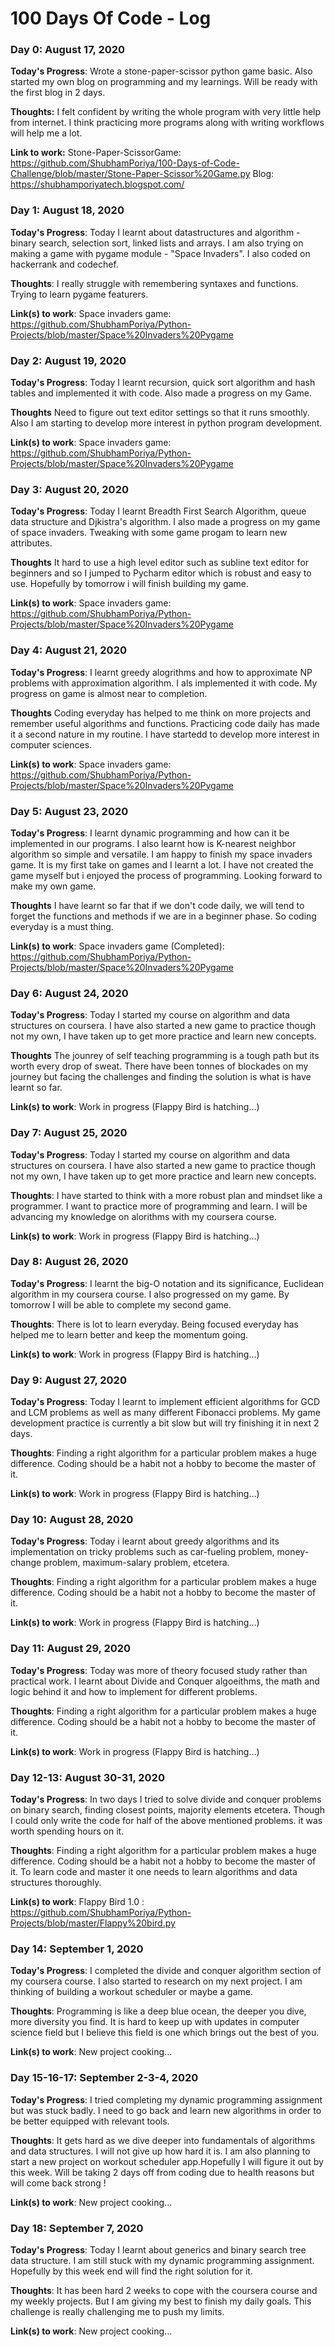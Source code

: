 # 100 Days Of Code - Log

### Day 0: August 17, 2020 

**Today's Progress**: Wrote a stone-paper-scissor python game basic. Also started my own blog on programming and my learnings. Will be ready with the first blog in 2 days.

**Thoughts:** I felt confident by writing the whole program with very little help from internet. I think practicing more programs along with writing workflows will help me a lot.

**Link to work:** Stone-Paper-ScissorGame: https://github.com/ShubhamPoriya/100-Days-of-Code-Challenge/blob/master/Stone-Paper-Scissor%20Game.py
                  Blog: https://shubhamporiyatech.blogspot.com/

### Day 1: August 18, 2020 

**Today's Progress**: Today I learnt about datastructures and algorithm - binary search, selection sort, linked lists and arrays. I am also trying on making a game with pygame module - "Space Invaders". I also coded on hackerrank and codechef.

**Thoughts**: I really struggle with remembering syntaxes and functions. Trying to learn pygame featurers. 

**Link(s) to work**: Space invaders game: https://github.com/ShubhamPoriya/Python-Projects/blob/master/Space%20Invaders%20Pygame



### Day 2: August 19, 2020 

**Today's Progress**: Today I learnt recursion, quick sort algorithm and hash tables and implemented it with code. Also made a progress on my Game.

**Thoughts** Need to figure out text editor settings so that it runs smoothly. Also I am starting to develop more interest in python program development.

**Link(s) to work**: Space invaders game: https://github.com/ShubhamPoriya/Python-Projects/blob/master/Space%20Invaders%20Pygame



### Day 3: August 20, 2020 

**Today's Progress**: Today I learnt Breadth First Search Algorithm, queue data structure and Djkistra's algorithm. I also made a progress on my game of space invaders. Tweaking with some game progam to learn new attributes. 

**Thoughts** It hard to use a high level editor such as subline text editor for beginners and so I jumped to Pycharm editor which is robust and easy to use. Hopefully by tomorrow i will finish building my game.

**Link(s) to work**: Space invaders game: https://github.com/ShubhamPoriya/Python-Projects/blob/master/Space%20Invaders%20Pygame



### Day 4: August 21, 2020 

**Today's Progress**: I learnt greedy alogrithms and how to approximate NP problems with approximation algorithm. I als implemented it with code. My progress on game is almost near to completion. 

**Thoughts** Coding everyday has helped to me think on more projects and remember useful algorithms and functions. Practicing code daily has made it a second nature in my routine. I have startedd to develop more interest in computer sciences. 

**Link(s) to work**: Space invaders game: https://github.com/ShubhamPoriya/Python-Projects/blob/master/Space%20Invaders%20Pygame



### Day 5: August 23, 2020 

**Today's Progress**: I learnt dynamic programming and how can it be implemented in our programs. I also learnt how is K-nearest neighbor algorithm so simple and versatile. I am happy to finish my space invaders game. It is my first take on games and I learnt a lot. I have not created the game myself but i enjoyed the process of programming. Looking forward to make my own game. 

**Thoughts** I have learnt so far that if we don't code daily, we will tend to forget the functions and methods if we are in a beginner phase. So coding everyday is a must thing.

**Link(s) to work**: Space invaders game (Completed): https://github.com/ShubhamPoriya/Python-Projects/blob/master/Space%20Invaders%20Pygame



### Day 6: August 24, 2020 

**Today's Progress**: Today I started my course on algorithm and data structures on coursera. I have also started a new game to practice though not my own, I have taken up to get more practice and learn new concepts.  

**Thoughts** The jounrey of self teaching programming is a tough path but its worth every drop of sweat. There have been tonnes of blockades on my journey but facing the challenges and finding the solution is what is have learnt so far. 

**Link(s) to work**: Work in progress (Flappy Bird is hatching...)



### Day 7: August 25, 2020 

**Today's Progress**: Today I started my course on algorithm and data structures on coursera. I have also started a new game to practice though not my own, I have taken up to get more practice and learn new concepts.  

**Thoughts**: I have started to think with a more robust plan and mindset like a programmer. I want to practice more of programming and learn. I will be advancing my knowledge on alorithms with my coursera course.

**Link(s) to work**: Work in progress (Flappy Bird is hatching...) 



### Day 8: August 26, 2020 

**Today's Progress**: I learnt the big-O notation and its significance, Euclidean algorithm in my coursera course. I also progressed on my game. By tomorrow I will be able to complete my second game. 

**Thoughts**: There is lot to learn everyday. Being focused everyday has helped me to learn better and keep the momentum going. 

**Link(s) to work**: Work in progress (Flappy Bird is hatching...) 



### Day 9: August 27, 2020 

**Today's Progress**: Today I learnt to implement efficient algorithms for GCD and LCM problems as well as many different Fibonacci problems. My game development practice is currently a bit slow but will try finishing it in next 2 days.

**Thoughts**: Finding a right algorithm for a particular problem makes a huge difference. Coding should be a habit not a hobby to become the master of it.

**Link(s) to work**: Work in progress (Flappy Bird is hatching...) 




### Day 10: August 28, 2020 

**Today's Progress**: Today i learnt about greedy algorithms and its implementation on tricky problems such as car-fueling problem, money-change problem, maximum-salary problem, etcetera. 

**Thoughts**: Finding a right algorithm for a particular problem makes a huge difference. Coding should be a habit not a hobby to become the master of it.

**Link(s) to work**: Work in progress (Flappy Bird is hatching...) 




### Day 11: August 29, 2020 

**Today's Progress**: Today was more of theory focused study rather than practical work. I learnt about Divide and Conquer algoeithms, the math and logic behind it and how to implement for different problems. 

**Thoughts**: Finding a right algorithm for a particular problem makes a huge difference. Coding should be a habit not a hobby to become the master of it.

**Link(s) to work**: Work in progress (Flappy Bird is hatching...) 




### Day 12-13: August 30-31, 2020 

**Today's Progress**: In two days I tried to solve divide and conquer problems on binary search, finding closest points, majority elements etcetera. Though I could only write the code for half of the above mentioned problems. it was worth spending hours on it. 

**Thoughts**: Finding a right algorithm for a particular problem makes a huge difference. Coding should be a habit not a hobby to become the master of it. To learn code and master it one needs to learn algorithms and data structures thoroughly. 

**Link(s) to work**: Flappy Bird 1.0 : https://github.com/ShubhamPoriya/Python-Projects/blob/master/Flappy%20bird.py




### Day 14: September 1, 2020 

**Today's Progress**: I completed the divide and conquer algorithm section of my coursera course. I also started to research on my next project. I am thinking of building a workout scheduler or maybe a game. 

**Thoughts**: Programming is like a deep blue ocean, the deeper you dive, more diversity you find. It is hard to keep up with updates in computer science field but I believe this field is one which brings out the best of you. 

**Link(s) to work**: New project cooking...




### Day 15-16-17: September 2-3-4, 2020 

**Today's Progress**: I tried completing my dynamic programming assignment but was stuck badly. I need to go back and learn new algorithms in order to be better equipped with relevant tools.  

**Thoughts**: It gets hard as we dive deeper into fundamentals of algorithms and data structures. I will not give up how hard it is. I am also planning to start a new project on workout scheduler app.Hopefully I will figure it out by this week. Will be taking 2 days off from coding due to health reasons but will come back strong !

**Link(s) to work**: New project cooking...




### Day 18: September 7, 2020 

**Today's Progress**: Today I learnt about generics and binary search tree data structure. I am still stuck with my dynamic programming assignment. Hopefully by this week end will find the right solution for it. 

**Thoughts**: It has been hard 2 weeks to cope with the coursera course and my weekly projects. But I am giving my best to finish my daily goals. This challenge is really challenging me to push my limits. 

**Link(s) to work**: New project cooking...

